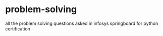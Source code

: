 # problem-solving
all the problem solving questions asked in infosys springboard for python certification
